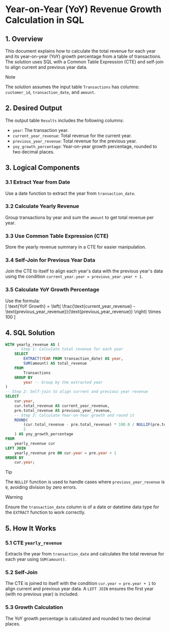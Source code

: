 # Year-on-Year (YoY) Revenue Growth Calculation in SQL  

## 1. **Overview**  
This document explains how to calculate the total revenue for each year and its year-on-year (YoY) growth percentage from a table of transactions. The solution uses SQL with a Common Table Expression (CTE) and self-join to align current and previous year data.  

> [!NOTE]  
> The solution assumes the input table `Transactions` has columns: `customer_id`, `transaction_date`, and `amount`.  

## 2. **Desired Output**  
The output table `Results` includes the following columns:  
- `year`: The transaction year.  
- `current_year_revenue`: Total revenue for the current year.  
- `previous_year_revenue`: Total revenue for the previous year.  
- `yoy_growth_percentage`: Year-on-year growth percentage, rounded to two decimal places.  

## 3. **Logical Components**  
### 3.1 **Extract Year from Date**  
Use a date function to extract the year from `transaction_date`.  

### 3.2 **Calculate Yearly Revenue**  
Group transactions by year and sum the `amount` to get total revenue per year.  

### 3.3 **Use Common Table Expression (CTE)**  
Store the yearly revenue summary in a CTE for easier manipulation.  

### 3.4 **Self-Join for Previous Year Data**  
Join the CTE to itself to align each year's data with the previous year's data using the condition `current_year.year = previous_year.year + 1`.  

### 3.5 **Calculate YoY Growth Percentage**  
Use the formula:  
\[
\text{YoY Growth} = \left( \frac{\text{current\_year\_revenue} - \text{previous\_year\_revenue}}{\text{previous\_year\_revenue}} \right) \times 100
\]

## 4. **SQL Solution**  
```sql
WITH yearly_revenue AS (
    -- Step 1: Calculate total revenue for each year
    SELECT
        EXTRACT(YEAR FROM transaction_date) AS year,
        SUM(amount) AS total_revenue
    FROM
        Transactions
    GROUP BY
        year -- Group by the extracted year
)
-- Step 2: Self-join to align current and previous year revenue
SELECT
    cur.year,
    cur.total_revenue AS current_year_revenue,
    pre.total_revenue AS previous_year_revenue,
    -- Step 3: Calculate Year-on-Year growth and round it
    ROUND(
        (cur.total_revenue - pre.total_revenue) * 100.0 / NULLIF(pre.total_revenue, 0),
        2
    ) AS yoy_growth_percentage
FROM
    yearly_revenue cur
LEFT JOIN
    yearly_revenue pre ON cur.year = pre.year + 1
ORDER BY
    cur.year;
```  

> [!TIP]  
> The `NULLIF` function is used to handle cases where `previous_year_revenue` is `0`, avoiding division by zero errors.  

> [!WARNING]  
> Ensure the `transaction_date` column is of a date or datetime data type for the `EXTRACT` function to work correctly.  

## 5. **How It Works**  
### 5.1 **CTE `yearly_revenue`**  
Extracts the year from `transaction_date` and calculates the total revenue for each year using `SUM(amount)`.  

### 5.2 **Self-Join**  
The CTE is joined to itself with the condition `cur.year = pre.year + 1` to align current and previous year data. A `LEFT JOIN` ensures the first year (with no previous year) is included.  

### 5.3 **Growth Calculation**  
The YoY growth percentage is calculated and rounded to two decimal places.  
